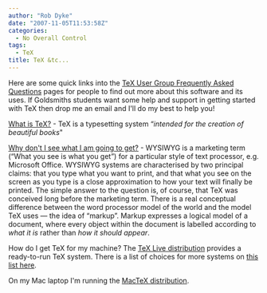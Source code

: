 ```yaml
---
author: "Rob Dyke"
date: "2007-11-05T11:53:58Z"
categories:
  - No Overall Control
tags:
  - TeX
title: TeX &tc...
---
```

Here are some quick links into the [TeX User Group Frequently Asked Questions](http://www.tex.ac.uk/cgi-bin/texfaq2html?introduction=yes) pages for people to find out more about this software and its uses. If Goldsmiths students want some help and support in getting started with TeX then drop me an email and I'll do my best to help you!
  
[<!--more-->](http://www.tex.ac.uk/cgi-bin/texfaq2html?label=whatTeX "TeX Usergroup FAQ")

[What is TeX?](http://www.tex.ac.uk/cgi-bin/texfaq2html?label=whatTeX "TeX Usergroup FAQ") - TeX is a typesetting system “_intended for the creation of beautiful books_"

[Why don't I see what I am going to get?](http://www.tex.ac.uk/cgi-bin/texfaq2html?label=notWYSIWYG) - WYSIWYG is a marketing term (“What you see is what you get”) for a particular style of text processor, e.g. Microsoft Office. WYSIWYG systems are characterised by two principal claims: that you type what you want to print, and that what you see on the screen as you type is a close approximation to how your text will finally be printed. The simple answer to the question is, of course, that TeX was conceived long before the marketing term. There is a real conceptual difference between the word processor model of the world and the model TeX uses — the idea of “markup”. Markup expresses a logical model of a document, where every object within the document is labelled according to _what it is_ rather than _how it should appear_.

How do I get TeX for my machine? The [TeX Live distribution](http://www.tex.ac.uk/cgi-bin/texfaq2html?label=CD) provides a ready-to-run TeX system. There is a list of choices for more systems on [this list here](http://www.tex.ac.uk/cgi-bin/texfaq2html?label=TeXsystems).

On my Mac laptop I'm running the [MacTeX distribution](http://www.tug.org/mactex/).
